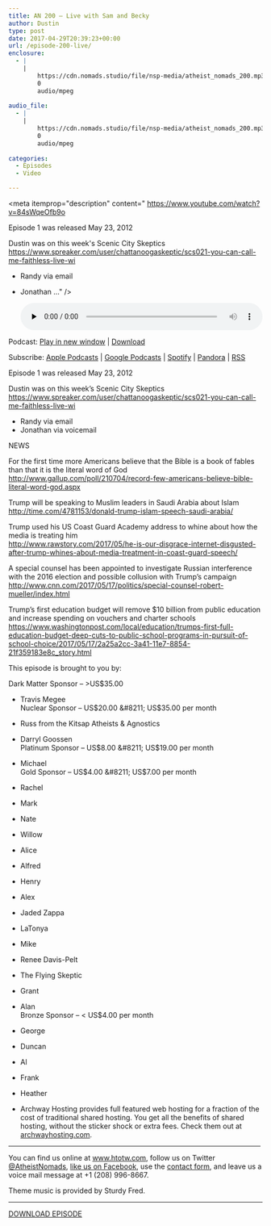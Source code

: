 ```yaml
---
title: AN 200 – Live with Sam and Becky
author: Dustin
type: post
date: 2017-04-29T20:39:23+00:00
url: /episode-200-live/
enclosure:
  - |
    |
        https://cdn.nomads.studio/file/nsp-media/atheist_nomads_200.mp3
        0
        audio/mpeg
        
audio_file:
  - |
    |
        https://cdn.nomads.studio/file/nsp-media/atheist_nomads_200.mp3
        0
        audio/mpeg
        
categories:
  - Episodes
  - Video

---
```

<div itemscope itemtype="http://schema.org/AudioObject">
  <meta itemprop="name" content="Episode 200 &#8211; Live with Sam and Becky" />
  
  <meta itemprop="uploadDate" content="2017-04-29T14:39:23-06:00" />
  
  <meta itemprop="encodingFormat" content="audio/mpeg" />
  
  <meta itemprop="description" content="
https://www.youtube.com/watch?v=84sWqeOfb9o

Episode 1 was released May 23, 2012

Dustin was on this week's Scenic City Skeptics
https://www.spreaker.com/user/chattanoogaskeptic/scs021-you-can-call-me-faithless-live-wi

* Randy via email
* Jonathan ..." />
  
  <meta itemprop="contentUrl" content="https://dts.podtrac.com/redirect.mp3/cdn.nomads.studio/file/nsp-media/atheist_nomads_200.mp3" />
  </p> 
  
  <div class="powerpress_player" id="powerpress_player_8460">
    <audio class="wp-audio-shortcode" id="audio-1534-204" preload="none" style="width: 100%;" controls="controls"><source type="audio/mpeg" src="https://dts.podtrac.com/redirect.mp3/cdn.nomads.studio/file/nsp-media/atheist_nomads_200.mp3?_=204" /><a href="https://dts.podtrac.com/redirect.mp3/cdn.nomads.studio/file/nsp-media/atheist_nomads_200.mp3">https://dts.podtrac.com/redirect.mp3/cdn.nomads.studio/file/nsp-media/atheist_nomads_200.mp3</a></audio>
  </div>
</div>

<p class="powerpress_links powerpress_links_mp3">
  Podcast: <a href="https://dts.podtrac.com/redirect.mp3/cdn.nomads.studio/file/nsp-media/atheist_nomads_200.mp3" class="powerpress_link_pinw" target="_blank" title="Play in new window" onclick="return powerpress_pinw('https://htotw.com/?powerpress_pinw=1534-podcast');" rel="nofollow">Play in new window</a> | <a href="https://dts.podtrac.com/redirect.mp3/cdn.nomads.studio/file/nsp-media/atheist_nomads_200.mp3" class="powerpress_link_d" title="Download" rel="nofollow" download="atheist_nomads_200.mp3">Download</a>
</p>

<p class="powerpress_links powerpress_subscribe_links">
  Subscribe: <a href="https://podcasts.apple.com/us/podcast/humanists-take-on-the-world/id530050098?mt=2&ls=1" class="powerpress_link_subscribe powerpress_link_subscribe_itunes" target="_blank" title="Subscribe on Apple Podcasts" rel="nofollow">Apple Podcasts</a> | <a href="https://www.google.com/podcasts?feed=aHR0cDovL2F0aGVpc3Rub21hZHMubGlic3luLmNvbS9yc3M%3D" class="powerpress_link_subscribe powerpress_link_subscribe_googleplay" target="_blank" title="Subscribe on Google Podcasts" rel="nofollow">Google Podcasts</a> | <a href="https://open.spotify.com/show/3LzK2xZGike6Tc1GEMtMbr?si=LieN9SNuTpq96smuaUsH8A" class="powerpress_link_subscribe powerpress_link_subscribe_spotify" target="_blank" title="Subscribe on Spotify" rel="nofollow">Spotify</a> | <a href="https://www.pandora.com/podcast/atheist-nomads/PC:10122?corr=62071012&part=ug" class="powerpress_link_subscribe powerpress_link_subscribe_pandora" target="_blank" title="Subscribe on Pandora" rel="nofollow">Pandora</a> | <a href="https://htotw.com/feed/podcast/" class="powerpress_link_subscribe powerpress_link_subscribe_rss" target="_blank" title="Subscribe via RSS" rel="nofollow">RSS</a>
</p>

<CENTER>
</CENTER>

<div class="embed-container">
</div>

Episode 1 was released May 23, 2012

Dustin was on this week&#8217;s Scenic City Skeptics  
<https://www.spreaker.com/user/chattanoogaskeptic/scs021-you-can-call-me-faithless-live-wi>

* Randy via email  
* Jonathan via voicemail

NEWS

For the first time more Americans believe that the Bible is a book of fables than that it is the literal word of God  
<http://www.gallup.com/poll/210704/record-few-americans-believe-bible-literal-word-god.aspx>

Trump will be speaking to Muslim leaders in Saudi Arabia about Islam  
<http://time.com/4781153/donald-trump-islam-speech-saudi-arabia/>

Trump used his US Coast Guard Academy address to whine about how the media is treating him  
<http://www.rawstory.com/2017/05/he-is-our-disgrace-internet-disgusted-after-trump-whines-about-media-treatment-in-coast-guard-speech/>

A special counsel has been appointed to investigate Russian interference with the 2016 election and possible collusion with Trump&#8217;s campaign  
<http://www.cnn.com/2017/05/17/politics/special-counsel-robert-mueller/index.html>

Trump&#8217;s first education budget will remove $10 billion from public education and increase spending on vouchers and charter schools  
<https://www.washingtonpost.com/local/education/trumps-first-full-education-budget-deep-cuts-to-public-school-programs-in-pursuit-of-school-choice/2017/05/17/2a25a2cc-3a41-11e7-8854-21f359183e8c_story.html>

This episode is brought to you by:

Dark Matter Sponsor &#8211; >US$35.00  
* Travis Megee  
Nuclear Sponsor &#8211; US$20.00 &#8211; US$35.00 per month  
* Russ from the Kitsap Atheists & Agnostics  
* Darryl Goossen  
Platinum Sponsor &#8211; US$8.00 &#8211; US$19.00 per month  
* Michael  
Gold Sponsor &#8211; US$4.00 &#8211; US$7.00 per month  
* Rachel  
* Mark  
* Nate  
* Willow  
* Alice  
* Alfred  
* Henry  
* Alex  
* Jaded Zappa  
* LaTonya  
* Mike  
* Renee Davis-Pelt  
* The Flying Skeptic  
* Grant  
* Alan  
Bronze Sponsor &#8211; < US$4.00 per month  
* George  
* Duncan  
* Al  
* Frank  
* Heather

* Archway Hosting provides full featured web hosting for a fraction of the cost of traditional shared hosting. You get all the benefits of shared hosting, without the sticker shock or extra fees. Check them out at <a href="http://archwayhosting.com/" target="_blank" rel="noopener noreferrer">archwayhosting.com</a>.

<hr width="500" />

You can find us online at <a href="https://www.htotw.com/" target="_blank" rel="noopener noreferrer">www.htotw.com</a>, follow us on Twitter <a href="https://htotw.com/twitter" target="_blank" rel="noopener noreferrer">@AtheistNomads</a>, <a href="https://htotw.com/facebook" target="_blank" rel="noopener noreferrer">like us on Facebook</a>, use the [contact form](https://htotw.com/contact), and leave us a voice mail message at +1 (208) 996-8667.

Theme music is provided by Sturdy Fred.

<hr width="”500”" />

[DOWNLOAD EPISODE][1]

 [1]: https://dts.podtrac.com/redirect.mp3/cdn.nomads.studio/file/nsp-media/atheist_nomads_200.mp3